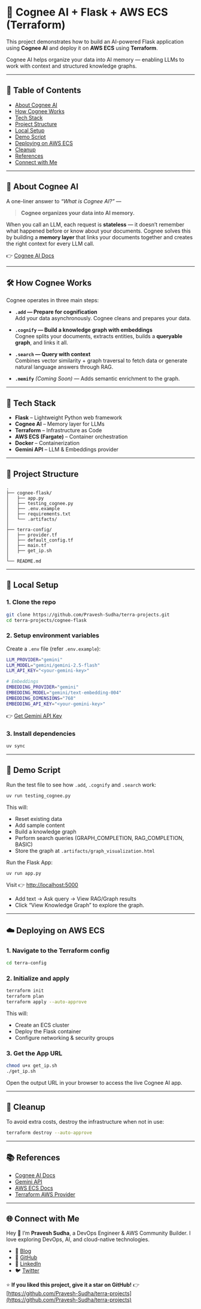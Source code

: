 # 🧠 Cognee AI + Flask + AWS ECS (Terraform)  

This project demonstrates how to build an AI-powered Flask application using **Cognee AI** and deploy it on **AWS ECS** using **Terraform**.  

Cognee AI helps organize your data into AI memory — enabling LLMs to work with context and structured knowledge graphs.

---

## 🚀 Table of Contents
- [About Cognee AI](#-about-cognee-ai)
- [How Cognee Works](#-how-cognee-works)
- [Tech Stack](#-tech-stack)
- [Project Structure](#-project-structure)
- [Local Setup](#-local-setup)
- [Demo Script](#-demo-script)
- [Deploying on AWS ECS](#-deploying-on-aws-ecs)
- [Cleanup](#-cleanup)
- [References](#-references)
- [Connect with Me](#-connect-with-me)

---

## 🧠 About Cognee AI
A one-liner answer to *“What is Cognee AI?”* —  
> **Cognee organizes your data into AI memory.**

When you call an LLM, each request is **stateless** — it doesn’t remember what happened before or know about your documents. Cognee solves this by building a **memory layer** that links your documents together and creates the right context for every LLM call.

👉 [Cognee AI Docs](https://docs.cognee.ai)

---

## 🛠 How Cognee Works

Cognee operates in three main steps:

- **`.add` — Prepare for cognification**  
  Add your data asynchronously. Cognee cleans and prepares your data.

- **`.cognify` — Build a knowledge graph with embeddings**  
  Cognee splits your documents, extracts entities, builds a **queryable graph**, and links it all.

- **`.search` — Query with context**  
  Combines vector similarity + graph traversal to fetch data or generate natural language answers through RAG.

- **`.memify`** *(Coming Soon)* — Adds semantic enrichment to the graph.

---

## 🧰 Tech Stack

- **Flask** – Lightweight Python web framework  
- **Cognee AI** – Memory layer for LLMs  
- **Terraform** – Infrastructure as Code  
- **AWS ECS (Fargate)** – Container orchestration  
- **Docker** – Containerization  
- **Gemini API** – LLM & Embeddings provider

---

## 📁 Project Structure

```
.
├── cognee-flask/
│   ├── app.py
│   ├── testing_cognee.py
│   ├── .env.example
│   ├── requirements.txt
│   └── .artifacts/
│
├── terra-config/
│   ├── provider.tf
│   ├── default_config.tf
│   ├── main.tf
│   ├── get_ip.sh
│
└── README.md

```

---

## 🧪 Local Setup

### 1. Clone the repo
```bash
git clone https://github.com/Pravesh-Sudha/terra-projects.git
cd terra-projects/cognee-flask
````

### 2. Setup environment variables

Create a `.env` file (refer `.env.example`):

```bash
LLM_PROVIDER="gemini"
LLM_MODEL="gemini/gemini-2.5-flash"
LLM_API_KEY="<your-gemini-key>"

# Embeddings
EMBEDDING_PROVIDER="gemini"
EMBEDDING_MODEL="gemini/text-embedding-004"
EMBEDDING_DIMENSIONS="768"
EMBEDDING_API_KEY="<your-gemini-key>"
```

👉 [Get Gemini API Key](https://ai.google.dev/gemini-api)

### 3. Install dependencies

```bash
uv sync
```

---

## 🧠 Demo Script

Run the test file to see how `.add`, `.cognify` and `.search` work:

```bash
uv run testing_cognee.py
```

This will:

* Reset existing data
* Add sample content
* Build a knowledge graph
* Perform search queries (GRAPH_COMPLETION, RAG_COMPLETION, BASIC)
* Store the graph at `.artifacts/graph_visualization.html`

Run the Flask App:

```bash
uv run app.py
```

Visit 👉 [http://localhost:5000](http://localhost:5000)

* Add text → Ask query → View RAG/Graph results
* Click “View Knowledge Graph” to explore the graph.

---

## ☁️ Deploying on AWS ECS

### 1. Navigate to the Terraform config

```bash
cd terra-config
```

### 2. Initialize and apply

```bash
terraform init
terraform plan
terraform apply --auto-approve
```

This will:

* Create an ECS cluster
* Deploy the Flask container
* Configure networking & security groups

### 3. Get the App URL

```bash
chmod u+x get_ip.sh
./get_ip.sh
```

Open the output URL in your browser to access the live Cognee AI app.

---

## 🧹 Cleanup

To avoid extra costs, destroy the infrastructure when not in use:

```bash
terraform destroy --auto-approve
```

---

## 📚 References

* [Cognee AI Docs](https://docs.cognee.ai)
* [Gemini API](https://ai.google.dev/gemini-api)
* [AWS ECS Docs](https://docs.aws.amazon.com/ecs/)
* [Terraform AWS Provider](https://registry.terraform.io/providers/hashicorp/aws/latest/docs)

---

## 🌐 Connect with Me

Hey 👋 I’m **Pravesh Sudha**, a DevOps Engineer & AWS Community Builder.
I love exploring DevOps, AI, and cloud-native technologies.

* 📝 [Blog](https://blog.praveshsudha.com)
* 🐙 [GitHub](https://github.com/Pravesh-Sudha)
* 💼 [LinkedIn](https://www.linkedin.com/in/pravesh-sudha)
* 🐦 [Twitter](https://twitter.com/praveshstwt)

⭐ **If you liked this project, give it a star on GitHub!**
👉 [https://github.com/Pravesh-Sudha/terra-projects](https://github.com/Pravesh-Sudha/terra-projects)